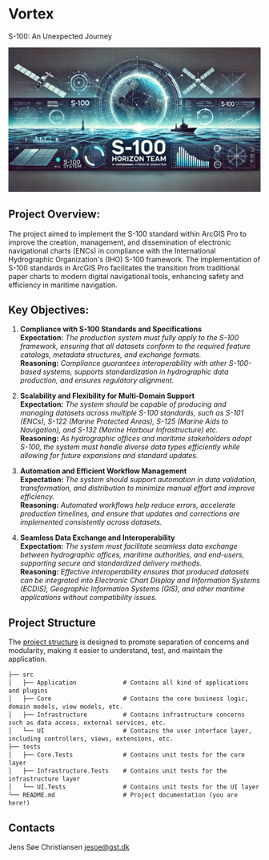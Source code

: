 # Vortex
S-100: An Unexpected Journey

![banner](banner.jpg)

## Project Overview:

The project aimed to implement the S-100 standard within ArcGIS Pro to improve the creation, management, and dissemination of electronic navigational charts (ENCs) in compliance with the International Hydrographic Organization's (IHO) S-100 framework. The implementation of S-100 standards in ArcGIS Pro facilitates the transition from traditional paper charts to modern digital navigational tools, enhancing safety and efficiency in maritime navigation.

## Key Objectives:

1. **Compliance with S-100 Standards and Specifications**\
**Expectation:** *The production system must fully apply to the S-100 framework, ensuring that all datasets conform to the required feature catalogs, metadata structures, and exchange formats.*\
**Reasoning:** *Compliance guarantees interoperability with other S-100-based systems, supports standardization in hydrographic data production, and ensures regulatory alignment.*

2. **Scalability and Flexibility for Multi-Domain Support**\
  **Expectation:** *The system should be capable of producing and managing datasets across multiple S-100 standards, such as S-101 (ENCs), S-122 (Marine Protected Areas), S-125 (Marine Aids to Navigation), and S-132 (Marine Harbour Infrastructure) etc.*\
  **Reasoning:** *As hydrographic offices and maritime stakeholders adopt S-100, the system must handle diverse data types efficiently while allowing for future expansions and standard updates.*

3. **Automation and Efficient Workflow Management**\
  **Expectation:** *The system should support automation in data validation, transformation, and distribution to minimize manual effort and improve efficiency.*\
  **Reasoning:** *Automated workflows help reduce errors, accelerate production timelines, and ensure that updates and corrections are implemented consistently across datasets.*

4. **Seamless Data Exchange and Interoperability**\
  **Expectation:** *The system must facilitate seamless data exchange between hydrographic offices, maritime authorities, and end-users, supporting secure and standardized delivery methods.*\
  **Reasoning:** *Effective interoperability ensures that produced datasets can be integrated into Electronic Chart Display and Information Systems (ECDIS), Geographic Information Systems (GIS), and other maritime applications without compatibility issues.*


## Project Structure

The [project structure](https://binarybytez.com/understanding-clean-architecture/) is designed to promote separation of concerns and modularity, making it easier to understand, test, and maintain the application.

```
├── src
│   ├── Application             # Contains all kind of applications and plugins
│   ├── Core                    # Contains the core business logic, domain models, view models, etc.
│   ├── Infrastructure          # Contains infrastructure concerns such as data access, external services, etc.
│   └── UI                      # Contains the user interface layer, including controllers, views, extensions, etc.
├── tests
│   ├── Core.Tests              # Contains unit tests for the core layer
│   ├── Infrastructure.Tests    # Contains unit tests for the infrastructure layer
│   └── UI.Tests                # Contains unit tests for the UI layer
└── README.md                   # Project documentation (you are here!)
```

## Contacts
Jens Søe Christiansen jesoe@gst.dk
